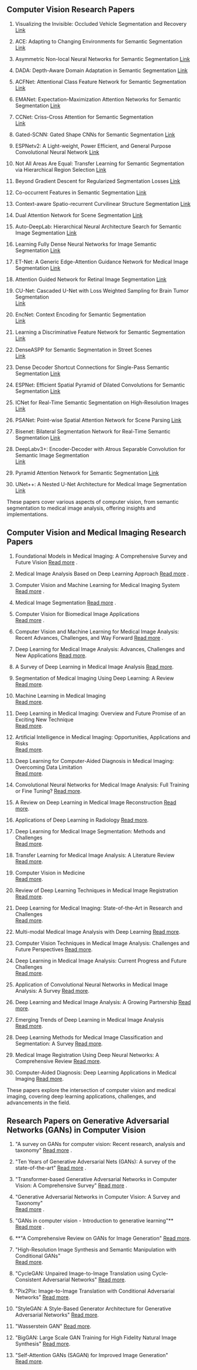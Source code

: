 ## Computer Vision Research Papers

1. Visualizing the Invisible: Occluded Vehicle Segmentation and Recovery
   [Link](https://github.com/tzxiang/awesome-computer-vision-papers)

2. ACE: Adapting to Changing Environments for Semantic Segmentation
   [Link](https://github.com/tzxiang/awesome-computer-vision-papers)

3. Asymmetric Non-local Neural Networks for Semantic Segmentation 
   [Link](https://github.com/tzxiang/awesome-computer-vision-papers)

4. DADA: Depth-Aware Domain Adaptation in Semantic Segmentation
   [Link](https://github.com/tzxiang/awesome-computer-vision-papers)

5. ACFNet: Attentional Class Feature Network for Semantic Segmentation
   [Link](https://github.com/tzxiang/awesome-computer-vision-papers)

6. EMANet: Expectation-Maximization Attention Networks for Semantic Segmentation 
   [Link](https://github.com/tzxiang/awesome-computer-vision-papers)

7. CCNet: Criss-Cross Attention for Semantic Segmentation  
   [Link](https://github.com/tzxiang/awesome-computer-vision-papers)

8. Gated-SCNN: Gated Shape CNNs for Semantic Segmentation
   [Link](https://github.com/tzxiang/awesome-computer-vision-papers)

9. ESPNetv2: A Light-weight, Power Efficient, and General Purpose Convolutional Neural Network
   [Link](https://github.com/tzxiang/awesome-computer-vision-papers)

10. Not All Areas Are Equal: Transfer Learning for Semantic Segmentation via Hierarchical Region Selection
    [Link](https://github.com/tzxiang/awesome-computer-vision-papers)

11. Beyond Gradient Descent for Regularized Segmentation Losses
    [Link](https://github.com/tzxiang/awesome-computer-vision-papers)

12. Co-occurrent Features in Semantic Segmentation
    [Link](https://github.com/tzxiang/awesome-computer-vision-papers)

13. Context-aware Spatio-recurrent Curvilinear Structure Segmentation
    [Link](https://github.com/tzxiang/awesome-computer-vision-papers)

14. Dual Attention Network for Scene Segmentation 
    [Link](https://github.com/tzxiang/awesome-computer-vision-papers)

15. Auto-DeepLab: Hierarchical Neural Architecture Search for Semantic Image Segmentation 
    [Link](https://github.com/tzxiang/awesome-computer-vision-papers)

16. Learning Fully Dense Neural Networks for Image Semantic Segmentation
    [Link](https://github.com/tzxiang/awesome-computer-vision-papers)

17. ET-Net: A Generic Edge-Attention Guidance Network for Medical Image Segmentation 
    [Link](https://github.com/tzxiang/awesome-computer-vision-papers)

18. Attention Guided Network for Retinal Image Segmentation
    [Link](https://github.com/tzxiang/awesome-computer-vision-papers)

19. CU-Net: Cascaded U-Net with Loss Weighted Sampling for Brain Tumor Segmentation  
    [Link](https://github.com/tzxiang/awesome-computer-vision-papers)

20. EncNet: Context Encoding for Semantic Segmentation  
    [Link](https://github.com/tzxiang/awesome-computer-vision-papers)

21. Learning a Discriminative Feature Network for Semantic Segmentation 
    [Link](https://github.com/tzxiang/awesome-computer-vision-papers)

22. DenseASPP for Semantic Segmentation in Street Scenes  
    [Link](https://github.com/tzxiang/awesome-computer-vision-papers)

23. Dense Decoder Shortcut Connections for Single-Pass Semantic Segmentation
    [Link](https://github.com/tzxiang/awesome-computer-vision-papers)

24. ESPNet: Efficient Spatial Pyramid of Dilated Convolutions for Semantic Segmentation 
    [Link](https://github.com/tzxiang/awesome-computer-vision-papers)

25. ICNet for Real-Time Semantic Segmentation on High-Resolution Images  
    [Link](https://github.com/tzxiang/awesome-computer-vision-papers)

26. PSANet: Point-wise Spatial Attention Network for Scene Parsing
    [Link](https://github.com/tzxiang/awesome-computer-vision-papers)

27. Bisenet: Bilateral Segmentation Network for Real-Time Semantic Segmentation
    [Link](https://github.com/tzxiang/awesome-computer-vision-papers)

28. DeepLabv3+: Encoder-Decoder with Atrous Separable Convolution for Semantic Image Segmentation  
    [Link](https://github.com/tzxiang/awesome-computer-vision-papers)

29. Pyramid Attention Network for Semantic Segmentation 
    [Link](https://github.com/tzxiang/awesome-computer-vision-papers)

30. UNet++: A Nested U-Net Architecture for Medical Image Segmentation
    [Link](https://github.com/tzxiang/awesome-computer-vision-papers)

These papers cover various aspects of computer vision, from semantic segmentation to medical image analysis, offering insights and implementations.


## Computer Vision and Medical Imaging Research Papers

1. Foundational Models in Medical Imaging: A Comprehensive Survey and Future Vision
   [Read more](https://ar5iv.org/abs/2310.18689) .

2. Medical Image Analysis Based on Deep Learning Approach
   [Read more](https://link.springer.com/article/10.1007/s11042-018-6278-4) .

3. Computer Vision and Machine Learning for Medical Imaging System
   [Read more](https://www.mdpi.com/journal/sensors/special_issues/computer_vision_machine_learning_medical_imaging) .

4. Medical Image Segmentation 
   [Read more](https://paperswithcode.com/task/medical-image-segmentation) .

5. Computer Vision for Biomedical Image Applications  
   [Read more](https://www.mdpi.com/journal/information/special_issues/computer_vision_biomedical_image_applications) .

6. Computer Vision and Machine Learning for Medical Image Analysis: Recent Advances, Challenges, and Way Forward 
   [Read more](https://www.oaepublish.com/ctm/article/view/5647) .

7. Deep Learning for Medical Image Analysis: Advances, Challenges and New Applications
   [Read more](https://www.frontiersin.org/articles/10.3389/fmed.2019.00135/full).

8. A Survey of Deep Learning in Medical Image Analysis 
   [Read more](https://arxiv.org/abs/1702.05747).

9. Segmentation of Medical Imaging Using Deep Learning: A Review  
   [Read more](https://www.sciencedirect.com/science/article/abs/pii/S1361841518305531).

10. Machine Learning in Medical Imaging  
    [Read more](https://ieeexplore.ieee.org/document/8672825).

11. Deep Learning in Medical Imaging: Overview and Future Promise of an Exciting New Technique  
    [Read more](https://link.springer.com/article/10.1007/s13244-019-0722-2).

12. Artificial Intelligence in Medical Imaging: Opportunities, Applications and Risks  
    [Read more](https://link.springer.com/article/10.1007/s13244-019-0752-9).

13. Deep Learning for Computer-Aided Diagnosis in Medical Imaging: Overcoming Data Limitation  
    [Read more](https://pubs.rsna.org/doi/full/10.1148/radiol.2020192207).

14. Convolutional Neural Networks for Medical Image Analysis: Full Training or Fine Tuning? 
    [Read more](https://link.springer.com/article/10.1007/s10278-017-9970-0).

15. A Review on Deep Learning in Medical Image Reconstruction 
    [Read more](https://ieeexplore.ieee.org/document/8354692).

16. Applications of Deep Learning in Radiology 
    [Read more](https://link.springer.com/article/10.1007/s13244-019-0731-1).

17. Deep Learning for Medical Image Segmentation: Methods and Challenges  
    [Read more](https://www.mdpi.com/2076-3417/11/21/9911).

18. Transfer Learning for Medical Image Analysis: A Literature Review  
    [Read more](https://arxiv.org/abs/1906.02761).

19. Computer Vision in Medicine  
    [Read more](https://ieeexplore.ieee.org/document/9112379).

20. Review of Deep Learning Techniques in Medical Image Registration 
    [Read more](https://ieeexplore.ieee.org/document/8856727).

21. Deep Learning for Medical Imaging: State-of-the-Art in Research and Challenges  
    [Read more](https://link.springer.com/article/10.1007/s10278-017-9986-5).

22. Multi-modal Medical Image Analysis with Deep Learning 
    [Read more](https://www.sciencedirect.com/science/article/abs/pii/S0895611120302053).

23. Computer Vision Techniques in Medical Image Analysis: Challenges and Future Perspectives 
    [Read more](https://link.springer.com/article/10.1007/s10278-020-00390-y).

24. Deep Learning in Medical Image Analysis: Current Progress and Future Challenges  
    [Read more](https://pubs.rsna.org/doi/full/10.1148/radiol.2018172007).

25. Application of Convolutional Neural Networks in Medical Image Analysis: A Survey
    [Read more](https://www.mdpi.com/2076-3417/10/11/4030).

26. Deep Learning and Medical Image Analysis: A Growing Partnership 
    [Read more](https://www.frontiersin.org/articles/10.3389/fbioe.2020.00090/full).

27. Emerging Trends of Deep Learning in Medical Image Analysis  
    [Read more](https://ieeexplore.ieee.org/document/8625398).

28. Deep Learning Methods for Medical Image Classification and Segmentation: A Survey 
    [Read more](https://link.springer.com/article/10.1007/s00371-018-01560-w).

29. Medical Image Registration Using Deep Neural Networks: A Comprehensive Review
    [Read more](https://link.springer.com/article/10.1007/s11548-019-01982-9).

30. Computer-Aided Diagnosis: Deep Learning Applications in Medical Imaging 
    [Read more](https://www.sciencedirect.com/science/article/abs/pii/S1361841518304790).

These papers explore the intersection of computer vision and medical imaging, covering deep learning applications, challenges, and advancements in the field.


## Research Papers on Generative Adversarial Networks (GANs) in Computer Vision

1. "A survey on GANs for computer vision: Recent research, analysis and taxonomy"
   [Read more](https://arxiv.org/abs/2203.11242) .

2. "Ten Years of Generative Adversarial Nets (GANs): A survey of the state-of-the-art"
   [Read more](https://arxiv.org/abs/2308.16316) .

3. "Transformer-based Generative Adversarial Networks in Computer Vision: A Comprehensive Survey" 
   [Read more](https://arxiv.org/abs/2302.08641) .

4. "Generative Adversarial Networks in Computer Vision: A Survey and Taxonomy"  
   [Read more](https://arxiv.org/abs/1906.01529) .

5. "GANs in computer vision - Introduction to generative learning"**  
   [Read more](https://theaisummer.com/generative-adversarial-networks/) .

6. **"A Comprehensive Review on GANs for Image Generation" 
   [Read more](https://arxiv.org/abs/1902.00188).

7. "High-Resolution Image Synthesis and Semantic Manipulation with Conditional GANs"  
   [Read more](https://arxiv.org/abs/1711.11585).

8. "CycleGAN: Unpaired Image-to-Image Translation using Cycle-Consistent Adversarial Networks" 
   [Read more](https://arxiv.org/abs/1703.10593).

9. "Pix2Pix: Image-to-Image Translation with Conditional Adversarial Networks"
   [Read more](https://arxiv.org/abs/1611.07004).

10. "StyleGAN: A Style-Based Generator Architecture for Generative Adversarial Networks" 
    [Read more](https://arxiv.org/abs/1812.04948).

11. "Wasserstein GAN" 
    [Read more](https://arxiv.org/abs/1701.07875).

12. "BigGAN: Large Scale GAN Training for High Fidelity Natural Image Synthesis"
    [Read more](https://arxiv.org/abs/1809.11096).

13. "Self-Attention GANs (SAGAN) for Improved Image Generation"  
    [Read more](https://arxiv.org/abs/1805.08318).

